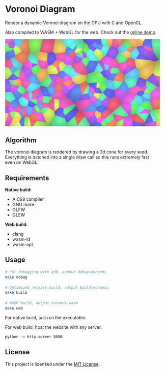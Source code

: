 # Voronoi Diagram

Render a dynamic Voronoi diagram on the GPU with C and OpenGL.

Also compiled to WASM + WebGL for the web. Check out the
[online demo](https://ziap.github.io/voronoi).

![](logo.png)

## Algorithm

The voronoi diagram is rendered by drawing a 3d cone for every seed. Everything
is batched into a single draw call so this runs extremely fast even on WebGL.

## Requirements

**Native build:**

- A C99 compiler
- GNU make
- GLFW
- GLEW

**Web build:**

- clang
- wasm-ld
- wasm-opt

## Usage

```bash
# For debugging with gdb, output debug/voronoi
make debug

# Optimized release build, output build/voronoi
make build

# WASM build, output voronoi.wasm
make web 
```

For native build, just run the executable.

For web build, host the website with any server.

```bash
python -m http.server 8080
```

## License

This project is licensed under the [MIT License](LICENSE).
